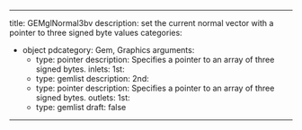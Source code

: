 
---
title: GEMglNormal3bv
description: set the current normal vector with a pointer to three signed byte values
categories:
  - object
pdcategory: Gem, Graphics
arguments:
    - type: pointer
      description: Specifies a pointer to an array of three signed bytes.
inlets:
  1st:
    - type: gemlist
      description:
  2nd:
    - type: pointer
      description: Specifies a pointer to an array of three signed bytes.
outlets:
  1st:
    - type: gemlist
draft: false
---

